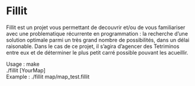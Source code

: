 # Fillit

Fillit est un projet vous permettant de decouvrir et/ou de vous familiariser avec
une problematique récurrente en programmation : la recherche d’une solution optimale
parmi un très grand nombre de possibilités, dans un délai raisonable. Dans le cas de ce
projet, il s’agira d’agencer des Tetriminos entre eux et de déterminer le plus petit carré
possible pouvant les acueillir.

Usage : make   
                        ./fillit [YourMap]  
Example : ./fillit map/map_test.fillit
